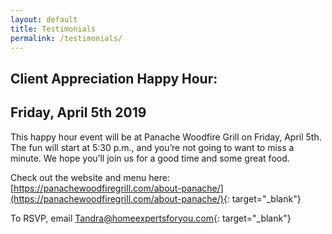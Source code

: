 ```yaml
---
layout: default
title: Testimonials
permalink: /testimonials/
---
```


## **Client Appreciation Happy Hour:**

## Friday, April 5th 2019

This happy hour event will be at Panache Woodfire Grill on Friday, April 5th. The fun will start at 5:30 p.m., and you’re not going to want to miss a minute. We hope you’ll join us for a good time and some great food.

Check out the website and menu here: [https://panachewoodfiregrill.com/about-panache/](https://panachewoodfiregrill.com/about-panache/){: target="_blank"}

To RSVP, email&nbsp;[Tandra@homeexpertsforyou.com](mailto:Tandra@homeexpertsforyou.com){: target="_blank"}